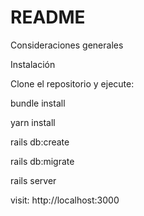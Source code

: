 # README

Consideraciones generales

Instalación

Clone el repositorio y ejecute:

bundle install

yarn install

rails db:create

rails db:migrate

rails server

visit: http://localhost:3000
